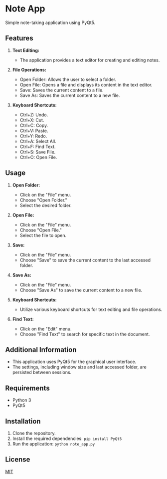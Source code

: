 # Note App

Simple note-taking application using PyQt5.

## Features

1. **Text Editing:**
   - The application provides a text editor for creating and editing notes.

2. **File Operations:**
   - Open Folder: Allows the user to select a folder.
   - Open File: Opens a file and displays its content in the text editor.
   - Save: Saves the current content to a file.
   - Save As: Saves the current content to a new file.

3. **Keyboard Shortcuts:**
   - Ctrl+Z: Undo.
   - Ctrl+X: Cut.
   - Ctrl+C: Copy.
   - Ctrl+V: Paste.
   - Ctrl+Y: Redo.
   - Ctrl+A: Select All.
   - Ctrl+F: Find Text.
   - Ctrl+S: Save File.
   - Ctrl+O: Open File.

## Usage

1. **Open Folder:**
   - Click on the "File" menu.
   - Choose "Open Folder."
   - Select the desired folder.

2. **Open File:**
   - Click on the "File" menu.
   - Choose "Open File."
   - Select the file to open.

3. **Save:**
   - Click on the "File" menu.
   - Choose "Save" to save the current content to the last accessed folder.

4. **Save As:**
   - Click on the "File" menu.
   - Choose "Save As" to save the current content to a new file.

5. **Keyboard Shortcuts:**
   - Utilize various keyboard shortcuts for text editing and file operations.

6. **Find Text:**
   - Click on the "Edit" menu.
   - Choose "Find Text" to search for specific text in the document.

## Additional Information

- This application uses PyQt5 for the graphical user interface.
- The settings, including window size and last accessed folder, are persisted between sessions.

## Requirements

- Python 3
- PyQt5

## Installation

1. Clone the repository.
2. Install the required dependencies: `pip install PyQt5`
3. Run the application: `python note_app.py`

## License

[MIT](https://choosealicense.com/licenses/mit/)